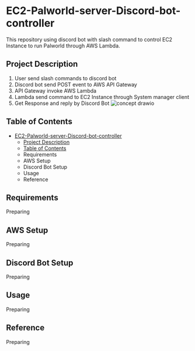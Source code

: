 # EC2-Palworld-server-Discord-bot-controller
This repository using discord bot with slash command to control EC2 Instance to run Palworld through AWS Lambda.

## Project Description
1. User send slash commands to discord bot 
2. Discord bot send POST event to AWS API Gateway
3. API Gateway invoke AWS Lambda
4. Lambda send command to EC2 Instance through System manager client
5. Get Response and reply by Discord Bot
![concept drawio](https://github.com/hychanbn1009/ec2-palworld-server-discord-bot-controller/assets/51984388/116b5d09-2873-48e1-9a6a-8445029a895f)

## Table of Contents
- [EC2-Palworld-server-Discord-bot-controller](#EC2-Palworld-server-Discord-bot-controller)
  - [Project Description](#project-discription)
  - [Table of Contents](#table-of-contents)
  - Requirements
  - AWS Setup
  - Discord Bot Setup
  - Usage
  - Reference

## Requirements
Preparing

## AWS Setup
Preparing

## Discord Bot Setup
Preparing

## Usage
Preparing

## Reference
Preparing
